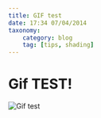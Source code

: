 ```yaml
---
title: GIF test
date: 17:34 07/04/2014 
taxonomy:
    category: blog
    tag: [tips, shading]
---
```


# Gif TEST!

![Gif test][1]

  [1]: http://media.giphy.com/media/VhcewA62lbKxi/giphy.gif